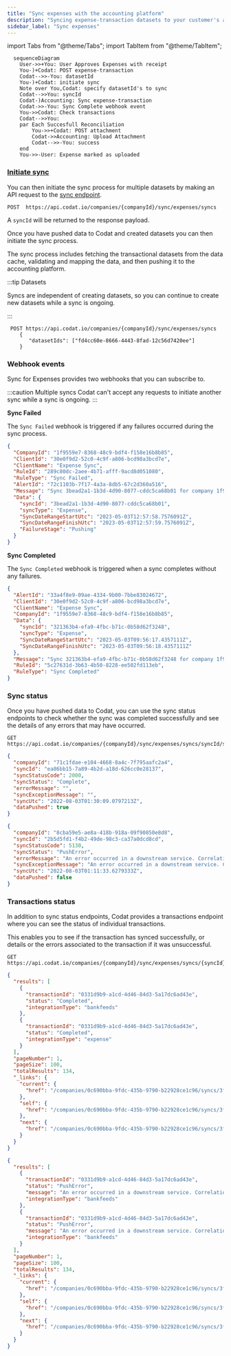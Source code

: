 ```yaml
---
title: "Sync expenses with the accounting platform"
description: "Syncing expense-transaction datasets to your customer's accounting software"
sidebar_label: "Sync expenses"
---
```


import Tabs from "@theme/Tabs";
import TabItem from "@theme/TabItem";

``` mermaid
  sequenceDiagram
    User->>+You: User Approves Expenses with receipt
    You-)+Codat: POST expense-transaction
    Codat-->>-You: datasetId
    You-)+Codat: initiate sync
    Note over You,Codat: specify datasetId's to sync
    Codat-->>You: syncId
    Codat-)Accounting: Sync expense-transaction
    Codat->>-You: Sync Complete webhook event
    You->>Codat: Check transactions
    Codat-->>You: 
    par Each Succesfull Reconciliation
        You->>+Codat: POST attachment
        Codat->>Accounting: Upload Attachment
        Codat-->>-You: success
    end
    You->>-User: Expense marked as uploaded
```

### [Initiate sync](syncing-expenses)

You can then initiate the sync process for multiple datasets by making an API request to the [sync endpoint](/sync-for-expenses-api#/operations/intiate-sync).

```http title="Initiate a sync of expense datasets"
POST  https://api.codat.io/companies/{companyId}/sync/expenses/syncs
```
A `syncId` will be returned to the response payload.


Once you have pushed data to Codat and created datasets you can then initiate the sync process.

The sync process includes fetching the transactional datasets from the data cache, validating and mapping the data, and then pushing it to the accounting platform.

:::tip Datasets

Syncs are independent of creating datasets, so you can continue to create new datasets while a sync is ongoing.

:::

```http title="Sync datasets"
 POST https://api.codat.io/companies/{companyId}/sync/expenses/syncs
    {
       "datasetIds": ["fd4cc60e-8666-4443-8fad-12c56d7420ee"]
    }
```

### Webhook events

Sync for Expenses provides two webhooks that you can subscribe to.

:::caution Multiple syncs
Codat can't accept any requests to initiate another sync while a sync is ongoing.
:::

**Sync Failed**

The `Sync Failed` webhook is triggered if any failures occurred during the sync process.

```json title="Sync Failed webhook"
{
  "CompanyId": "1f9559e7-8368-48c9-bdf4-f158e16b8b85",
  "ClientId": "30e0f9d2-52c0-4c9f-a806-bcd98a3bcd7e",
  "ClientName": "Expense Sync",
  "RuleId": "289c80dc-2aee-4b71-afff-9acd8d051080",
  "RuleType": "Sync Failed",
  "AlertId": "72c1103b-7f17-4a3a-8db5-67c2d360a516",
  "Message": "Sync 3bead2a1-1b3d-4d90-8077-cddc5ca68b01 for company 1f9559e7-8368-48c9-bdf4-f158e16b8b85 of type Expense has failed at step Pushing.",
  "Data": {
    "syncId": "3bead2a1-1b3d-4d90-8077-cddc5ca68b01",
    "syncType": "Expense",
    "SyncDateRangeStartUtc": "2023-05-03T12:57:58.7576091Z",
    "SyncDateRangeFinishUtc": "2023-05-03T12:57:59.7576091Z",
    "FailureStage": "Pushing"
  }
}
```

**Sync Completed**

The `Sync Completed` webhook is triggered when a sync completes without any failures.

```json title="Sync Completed webhook"
{
  "AlertId": "33a4f8e9-09ae-4334-9b00-7bbe83024672",
  "ClientId": "30e0f9d2-52c0-4c9f-a806-bcd98a3bcd7e",
  "ClientName": "Expense Sync",
  "CompanyId": "1f9559e7-8368-48c9-bdf4-f158e16b8b85",
  "Data": {
    "syncId": "321363b4-efa9-4fbc-b71c-0b58d62f3248",
    "syncType": "Expense",
    "SyncDateRangeStartUtc": "2023-05-03T09:56:17.4357111Z",
    "SyncDateRangeFinishUtc": "2023-05-03T09:56:18.4357111Z"
  },
  "Message": "Sync 321363b4-efa9-4fbc-b71c-0b58d62f3248 for company 1f9559e7-8368-48c9-bdf4-f158e16b8b85 of type Expense completed successfully.",
  "RuleId": "5c27631d-3b63-4b50-8228-ee502fd113eb",
  "RuleType": "Sync Completed"
}
```

### Sync status

Once you have pushed data to Codat, you can use the sync status endpoints to check whether the sync was completed successfully and see the details of any errors that may have occurred.

<Tabs>

<Tabitem value="Request URL" label="Request URL">

```http
GET https://api.codat.io/companies/{companyId}/sync/expenses/syncs/syncId/status
```

</Tabitem>

<Tabitem value="Success" label="Sync Successful">

```json
{
  "companyId": "71c1fdae-e104-4668-8a4c-7f795aafc2a4",
  "syncId": "ea86bb15-7a89-4b2d-a18d-626cc0e28137",
  "syncStatusCode": 2000,
  "syncStatus": "Complete",
  "errorMessage": "",
  "syncExceptionMessage": "",
  "syncUtc": "2022-08-03T01:30:09.0797213Z",
  "dataPushed": true
}
```

</Tabitem>

<Tabitem value="Failed" label="Sync Failed">

```json
{
  "companyId": "8cba59e5-ae8a-418b-918a-09f90850e8d8",
  "syncId": "2b5d5fd1-f4b2-49de-98c3-ca37a0dcd8cd",
  "syncStatusCode": 5130,
  "syncStatus": "PushError",
  "errorMessage": "An error occurred in a downstream service. Correlation ID: 1f6ab1bc-58c8-4c1a-a654-86464b065f69. Message:  Feed Connection failed(409): The AccountToken, AccountId or AccountNumber is already connected to another Xero Bank Account in the selected Xero Organization.",
  "syncExceptionMessage": "An error occurred in a downstream service. Correlation ID: 62f0f708-ae37-4b3a-81b1-41f1361f0b40. Message:  Feed Connection failed(409): The AccountToken, AccountId or AccountNumber is already connected to another Xero Bank Account in the selected Xero Organization.",
  "syncUtc": "2022-08-03T01:11:33.6279333Z",
  "dataPushed": false
}
```

</Tabitem>

</Tabs>


### Transactions status

In addition to sync status endpoints, Codat provides a transactions endpoint where you can see the status of individual transactions.

This enables you to see if the transaction has synced successfully, or details or the errors associated to the transaction if it was unsuccessful.



<Tabs>

<Tabitem value="Request URL" label="Request URL">

```http
GET https://api.codat.io/companies/{companyId}/sync/expenses/syncs/{syncId}/transactions
```

</Tabitem>

<Tabitem value="Success" label="Successful Transactions">

```json
{
  "results": [
    {
      "transactionId": "0331d9b9-a1cd-4d46-84d3-5a17dc6ad43e",
      "status": "Completed",
      "integrationType": "bankfeeds"
    },
    {
      "transactionId": "0331d9b9-a1cd-4d46-84d3-5a17dc6ad43e",
      "status": "Completed",
      "integrationType": "expense"
    }
  ],
  "pageNumber": 1,
  "pageSize": 100,
  "totalResults": 134,
  "_links": {
    "current": {
      "href": "/companies/0c690bba-9fdc-435b-9790-b22928ce1c96/syncs/3f652c19-b6d8-477a-a853-5b726d145cde/transactions?page=1&pageSize=100"
    },
    "self": {
      "href": "/companies/0c690bba-9fdc-435b-9790-b22928ce1c96/syncs/3f652c19-b6d8-477a-a853-5b726d145cde/transactions"
    },
    "next": {
      "href": "/companies/0c690bba-9fdc-435b-9790-b22928ce1c96/syncs/3f652c19-b6d8-477a-a853-5b726d145cde/transactions?page=2&pageSize=100"
    }
  }
}
```

</Tabitem>

<Tabitem value="Failed" label="Failed Transactions">

```json
{
  "results": [
    {
      "transactionId": "0331d9b9-a1cd-4d46-84d3-5a17dc6ad43e",
      "status": "PushError",
      "message": "An error occurred in a downstream service. Correlation ID: 0e7ee4bc-50d2-4e07-8f9e-25fdda6bc004. Message:  Feed Connection failed(409): The AccountToken, AccountId or AccountNumber is already connected to another Xero Bank Account in the selected Xero Organization.",
      "integrationType": "bankfeeds"
    },
    {
      "transactionId": "0331d9b9-a1cd-4d46-84d3-5a17dc6ad43e",
      "status": "PushError",
      "message": "An error occurred in a downstream service. Correlation ID: 0e7ee4bc-50d2-4e07-8f9e-25fdda6bc004. Message:  Feed Connection failed(409): The AccountToken, AccountId or AccountNumber is already connected to another Xero Bank Account in the selected Xero Organization.",
      "integrationType": "bankfeeds"
    }
  ],
  "pageNumber": 1,
  "pageSize": 100,
  "totalResults": 134,
  "_links": {
    "current": {
      "href": "/companies/0c690bba-9fdc-435b-9790-b22928ce1c96/syncs/3f652c19-b6d8-477a-a853-5b726d145cde/transactions?page=1&pageSize=100"
    },
    "self": {
      "href": "/companies/0c690bba-9fdc-435b-9790-b22928ce1c96/syncs/3f652c19-b6d8-477a-a853-5b726d145cde/transactions"
    },
    "next": {
      "href": "/companies/0c690bba-9fdc-435b-9790-b22928ce1c96/syncs/3f652c19-b6d8-477a-a853-5b726d145cde/transactions?page=2&pageSize=100"
    }
  }
}
```

</Tabitem>

</Tabs>